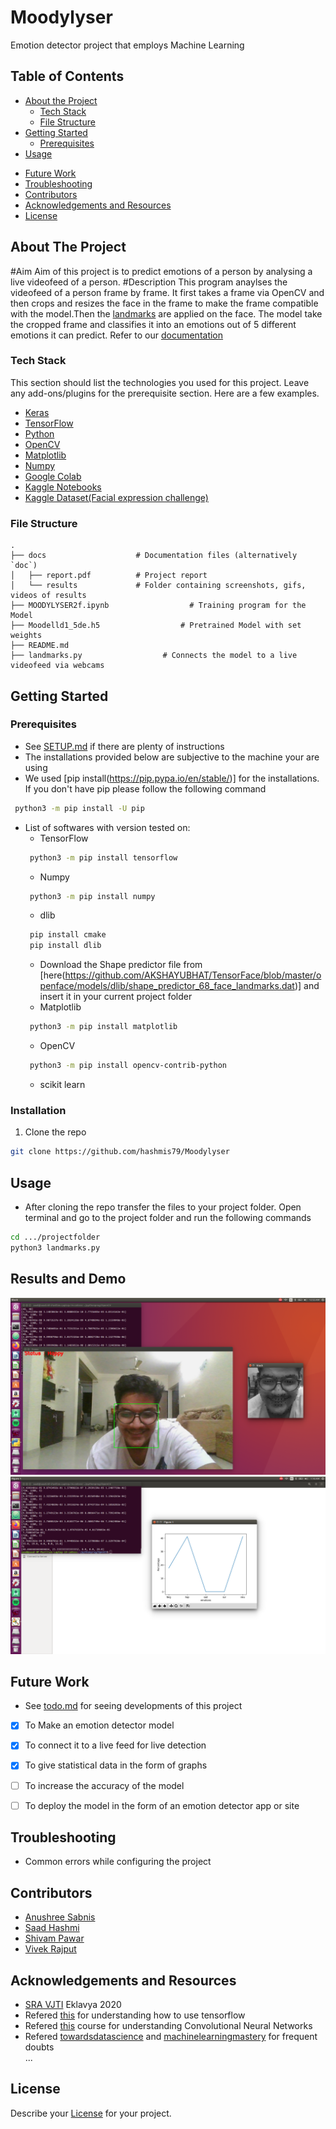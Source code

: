 # Moodylyser
 Emotion detector project that employs Machine Learning


<!-- TABLE OF CONTENTS -->
## Table of Contents

* [About the Project](#about-the-project)
  * [Tech Stack](#tech-stack)
  * [File Structure](#file-structure)
* [Getting Started](#getting-started)
  * [Prerequisites](#prerequisites)
* [Usage](#usage)
<!-- * [Results and Demo](#results-and-demo) -->
* [Future Work](#future-work)
* [Troubleshooting](#troubleshooting)
* [Contributors](#contributors)
* [Acknowledgements and Resources](#acknowledgements-and-resources)
* [License](#license)


<!-- ABOUT THE PROJECT -->
## About The Project
<!-- [![Product Name Screen Shot][product-screenshot]](https://example.com)   -->
#Aim
Aim of this project is to predict emotions of a person by analysing a live videofeed of a person.
#Description
This program anaylses the videofeed of a person frame by frame. It first takes a frame via OpenCV and then crops and resizes the face in the frame to make the frame compatible with the model.Then the [landmarks](https://www.pyimagesearch.com/2017/04/03/facial-landmarks-dlib-opencv-python/) are applied on the face. The model take the cropped frame and classifies it into an emotions out of 5 different emotions it can predict. Refer to our [documentation](https://github.com/hashmis79/Moodylyser/blob/master/docs/_Eklavya%20Report-Moodylyser.pdf)
<!-- Refer this [documentation](https://link/to/report/) -->

### Tech Stack
This section should list the technologies you used for this project. Leave any add-ons/plugins for the prerequisite section. Here are a few examples.
* [Keras](https://keras.io/)
* [TensorFlow](https://www.tensorflow.org/)
* [Python](https://www.python.org/)
* [OpenCV](https://opencv.org/)
* [Matplotlib](https://matplotlib.org/)
* [Numpy](https://numpy.org/doc/#)  
* [Google Colab](https://colab.research.google.com/)
* [Kaggle Notebooks](https://www.kaggle.com/notebooks)
* [Kaggle Dataset(Facial expression challenge)](https://www.kaggle.com/c/challenges-in-representation-learning-facial-expression-recognition-challenge/data)


### File Structure
    .
    ├── docs                    # Documentation files (alternatively `doc`)
    │   ├── report.pdf          # Project report
    │   └── results             # Folder containing screenshots, gifs, videos of results
    ├── MOODYLYSER2f.ipynb                  # Training program for the Model
    ├── Moodelld1_5de.h5                  # Pretrained Model with set weights
    ├── README.md
    ├── landmarks.py                  # Connects the model to a live videofeed via webcams


<!-- GETTING STARTED -->
## Getting Started

### Prerequisites

* See [SETUP.md](https://link/to/setup.md) if there are plenty of instructions
* The installations provided below are subjective to the machine your are using
* We used [pip install(https://pip.pypa.io/en/stable/)] for the installations. If you don't have pip please follow the following command
```sh
 python3 -m pip install -U pip
```
* List of softwares with version tested on:
  * TensorFlow
  ```sh
   python3 -m pip install tensorflow
  ```
  * Numpy
  ```sh
   python3 -m pip install numpy
  ```
  * dlib
  ```sh
   pip install cmake
   pip install dlib
  ```
  * Download the Shape predictor file from [here(https://github.com/AKSHAYUBHAT/TensorFace/blob/master/openface/models/dlib/shape_predictor_68_face_landmarks.dat)] and insert it in your current project folder
  * Matplotlib
  ```sh
   python3 -m pip install matplotlib
  ```
  * OpenCV
  ```sh
   python3 -m pip install opencv-contrib-python
  ```
  * scikit learn



### Installation
1. Clone the repo
```sh
git clone https://github.com/hashmis79/Moodylyser
```


<!-- USAGE EXAMPLES -->
## Usage
* After cloning the repo transfer the files to your project folder. Open terminal and go to the project folder and run the following commands
```sh
cd .../projectfolder
python3 landmarks.py
```


<!-- RESULTS AND DEMO -->
## Results and Demo
<!-- Use this space to show useful examples of how a project can be used. Additional screenshots, code examples and demos work well in this space.   -->
<!-- [**result screenshots**](https://result.png)   -->
<!-- ![**result gif or video**](https://result.gif)   -->
![Detecting Emotions](docs/results/happy.png)
![Displaying Statistical Data For Emotions](docs/results/graph.png)
<!-- | Use  |  Table  | -->
<!-- |:----:|:-------:| -->
<!-- | For  | Comparison| -->


<!-- FUTURE WORK -->
## Future Work
* See [todo.md](https://todo.md) for seeing developments of this project
- [x] To Make an emotion detector model
- [x] To connect it to a live feed for live detection
- [x] To give statistical data in the form of graphs
- [ ] To increase the accuracy of the model
- [ ] To deploy the model in the form of an emotion detector app or site


<!-- TROUBLESHOOTING -->
## Troubleshooting
* Common errors while configuring the project


<!-- CONTRIBUTORS -->
## Contributors
* [Anushree Sabnis](https://github.com/hashmis79)
* [Saad Hashmi](https://github.com/id)
* [Shivam Pawar](https://github.com/theshivv)
* [Vivek Rajput](https://github.com/Vivek-RRajput)


<!-- ACKNOWLEDGEMENTS AND REFERENCES -->
## Acknowledgements and Resources
* [SRA VJTI](http://sra.vjti.info/) Eklavya 2020  
* Refered [this](https://www.coursera.org/learn/introduction-tensorflow) for understanding how to use tensorflow
* Refered [this](https://www.coursera.org/learn/convolutional-neural-networks) course for understanding Convolutional Neural Networks
* Refered [towardsdatascience](https://towardsdatascience.com/) and [machinelearningmastery](https://machinelearningmastery.com/) for frequent doubts  
...


<!-- LICENSE -->
## License
Describe your [License](LICENSE) for your project.
